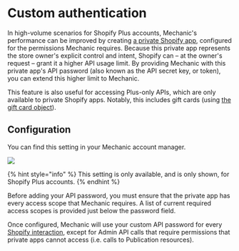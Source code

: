 # Custom authentication

In high-volume scenarios for Shopify Plus accounts, Mechanic's performance can be improved by creating [a private Shopify app](https://help.shopify.com/en/manual/apps/private-apps), configured for the permissions Mechanic requires. Because this private app represents the store owner's explicit control and intent, Shopify can – at the owner's request – grant it a higher API usage limit. By providing Mechanic with this private app's API password \(also known as the API secret key, or token\), you can extend this higher limit to Mechanic.

This feature is also useful for accessing Plus-only APIs, which are only available to private Shopify apps. Notably, this includes gift cards \(using [the gift card object](../liquid/shopify/gift-card.md)\).

## Configuration

You can find this setting in your Mechanic account manager.

![](https://d33v4339jhl8k0.cloudfront.net/docs/assets/5ddd799f2c7d3a7e9ae472fc/images/5e1ae1ef2c7d3a7e9ae61301/5e1ae184f27d5.png)

{% hint style="info" %}
This setting is only available, and is only shown, for Shopify Plus accounts.
{% endhint %}

Before adding your API password, you must ensure that the private app has every access scope that Mechanic requires. A list of current required access scopes is provided just below the password field.

Once configured, Mechanic will use your custom API password for every [Shopify interaction](../../core/shopify/), except for Admin API calls that require permissions that private apps cannot access \(i.e. calls to Publication resources\).

